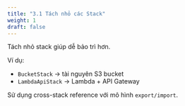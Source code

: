 ```yaml
---
title: "3.1 Tách nhỏ các Stack"
weight: 1
draft: false
---
```


Tách nhỏ stack giúp dễ bảo trì hơn.

Ví dụ:
- `BucketStack` → tài nguyên S3 bucket
- `LambdaApiStack` → Lambda + API Gateway

Sử dụng cross-stack reference với mô hình `export/import`.
